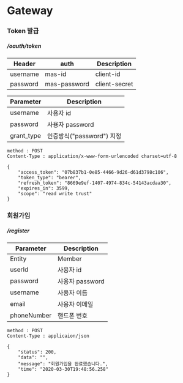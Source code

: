 # Gateway

### Token 발급
##### /oauth/token

| Header | auth | Description |
| ----- | ----- | ----- |
| username | mas-id | client-id |
| password | mas-password | client-secret |

| Parameter | Description |
| ----- | ----- |
| username | 사용자 id |
| password | 사용자 password |
| grant_type | 인증방식("password") 지정 |

```
method : POST
Content-Type : application/x-www-form-urlencoded charset=utf-8

{
    "access_token": "07b837b1-0e85-4466-9d26-d61d3798c106",
    "token_type": "bearer",
    "refresh_token": "8669e9ef-1407-4974-834c-54143acdaa30",
    "expires_in": 3599,
    "scope": "read write trust"
}
```

### 회원가입
##### /register
| Parameter | Description |
| ----- | ----- |
| Entity | Member |
| userId | 사용자 id |
| password | 사용자 password |
| username | 사용자 이름 |
| email | 사용자 이메일 |
| phoneNumber | 핸드폰 번호 |

```
method : POST
Content-Type : applicaion/json

{
    "status": 200,
    "data": "",
    "message": "회원가입을 완료했습니다.",
    "time": "2020-03-30T19:48:56.258"
}
```

